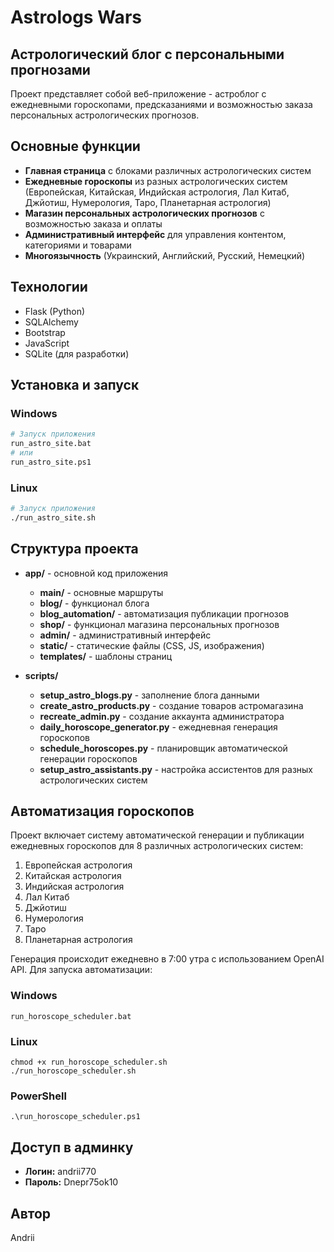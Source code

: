 # Astrologs Wars

## Астрологический блог с персональными прогнозами

Проект представляет собой веб-приложение - астроблог с ежедневными гороскопами, предсказаниями и возможностью заказа персональных астрологических прогнозов.

## Основные функции

- **Главная страница** с блоками различных астрологических систем
- **Ежедневные гороскопы** из разных астрологических систем (Европейская, Китайская, Индийская астрология, Лал Китаб, Джйотиш, Нумерология, Таро, Планетарная астрология)
- **Магазин персональных астрологических прогнозов** с возможностью заказа и оплаты
- **Административный интерфейс** для управления контентом, категориями и товарами
- **Многоязычность** (Украинский, Английский, Русский, Немецкий)

## Технологии

- Flask (Python)
- SQLAlchemy
- Bootstrap
- JavaScript
- SQLite (для разработки)

## Установка и запуск

### Windows

```bash
# Запуск приложения
run_astro_site.bat
# или
run_astro_site.ps1
```

### Linux

```bash
# Запуск приложения
./run_astro_site.sh
```

## Структура проекта

- **app/** - основной код приложения
  - **main/** - основные маршруты
  - **blog/** - функционал блога
  - **blog_automation/** - автоматизация публикации прогнозов
  - **shop/** - функционал магазина персональных прогнозов
  - **admin/** - административный интерфейс
  - **static/** - статические файлы (CSS, JS, изображения)
  - **templates/** - шаблоны страниц

- **scripts/**
  - **setup_astro_blogs.py** - заполнение блога данными
  - **create_astro_products.py** - создание товаров астромагазина
  - **recreate_admin.py** - создание аккаунта администратора
  - **daily_horoscope_generator.py** - ежедневная генерация гороскопов
  - **schedule_horoscopes.py** - планировщик автоматической генерации гороскопов
  - **setup_astro_assistants.py** - настройка ассистентов для разных астрологических систем

## Автоматизация гороскопов

Проект включает систему автоматической генерации и публикации ежедневных гороскопов для 8 различных астрологических систем:

1. Европейская астрология
2. Китайская астрология
3. Индийская астрология
4. Лал Китаб
5. Джйотиш
6. Нумерология
7. Таро
8. Планетарная астрология

Генерация происходит ежедневно в 7:00 утра с использованием OpenAI API. Для запуска автоматизации:

### Windows
```
run_horoscope_scheduler.bat
```

### Linux
```
chmod +x run_horoscope_scheduler.sh
./run_horoscope_scheduler.sh
```

### PowerShell
```
.\run_horoscope_scheduler.ps1
```

## Доступ в админку

- **Логин:** andrii770
- **Пароль:** Dnepr75ok10

## Автор

Andrii
